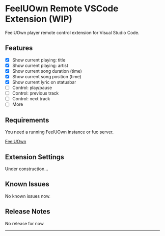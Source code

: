 # FeelUOwn Remote VSCode Extension (WIP)

FeelUOwn player remote control extension for Visual Studio Code.

## Features

- [x] Show current playing: title  
- [x] Show current playing: artist  
- [x] Show current song duration (time)  
- [x] Show current song position (time)  
- [x] Show current lyric on statusbar  
- [ ] Control: play/pause  
- [ ] Control: previous track  
- [ ] Control: next track  
- [ ] More  

## Requirements

You need a running FeelUOwn instance or fuo server.

[FeelUOwn](https://github.com/cosven/FeelUOwn)

## Extension Settings

Under construction...

<!-- * `myExtension.enable`: enable/disable this extension
* `myExtension.thing`: set to `blah` to do something -->

## Known Issues

No known issues now.

## Release Notes

No release for now.

----------------------------------------------------------------------------------------------
